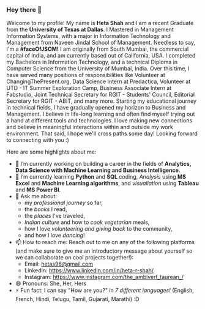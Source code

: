 ### Hey there 👋

<!--
**hetaShah27/hetaShah27** is a ✨ _special_ ✨ repository because its `README.md` (this file) appears on your GitHub profile. -->

Welcome to my profile! My name is **Heta Shah** and I am a recent Graduate from the **University of Texas at Dallas**. I Mastered in Management Information Systems, with a major in Information Technology and Management from Naveen Jindal School of Management. Needless to say, I'm a **#faceOfJSOM!** I am originally from South Mumbai, the commercial capital of India, and am currently based out of California, USA. I completed my Bachelors in Information Technology, and a technical Diploma in Computer Science from the University of Mumbai, India. Over this time, I have served many positions of responsibilities like Volunteer at ChangingThePresent.org, Data Science Intern at Predactica, Volunteer at UTD - IT Summer Exploration Camp, Business Associate Intern at Fabstudio, Joint Technical Secretary for RGIT - Students' Council, Editorial Secretary for RGIT - ABIT, and many more. Starting my educational journey in technical fields, I have gradually opened my horizon to Business and Management. I believe in life-long learning and often find myself trying out a hand at different tools and technologies. I love making new connections and believe in meaningful interactions within and outside my work environment. That said, I hope we'll cross paths some day! Looking forward to connecting with you :)


Here are some highlights about me:

- 🔭 I’m currently working on building a career in the fields of **Analytics, Data Science with Machine Learning and Business Intelligence**.
- 🌱 I’m currently learning **Python** and **SQL** coding, _Analysis_ using **MS Excel** and **Machine Learning algorithms**, and _visualiation_ using **Tableau** and **MS Power BI**.
- 💬 Ask me about: 
  + my *professional journey* so far,
  + the *books* I read, 
  + the *places* I've traveled, 
  + *Indian culture* and how to *cook vegetarian* meals, 
  + how I love *volunteering and giving back* to the community,
  + and how I love *dancing*!
- 📫 How to reach me: Reach out to me on any of the following platforms (and make sure to give me an introductory message about yourself so we can collaborate on cool projects together!):
  + Email: hetas96@gmail.com
  + LinkedIn: https://www.linkedin.com/in/heta-r-shah/
  + Instagram: https://www.instagram.com/the_ambivert_taurean_/
- 😄 Pronouns: She, Her, Hers
- ⚡ Fun fact: I can say "How are you?" in _7 different languages!_ (English, French, Hindi, Telugu, Tamil, Gujarati, Marathi) :D
